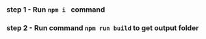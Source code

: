 ### step 1 - Run <code >npm i </code> command 

### step 2 - Run command <code>npm run build</code> to get output folder
